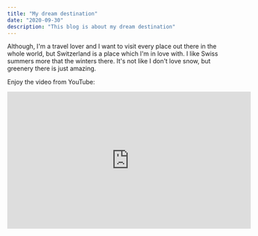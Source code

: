 ```yaml
---
title: "My dream destination"
date: "2020-09-30"
description: "This blog is about my dream destination"
---
```


Although, I'm a travel lover and I want to visit every place out there in the whole world, but Switzerland is a place which I'm in love with. I like Swiss summers more that the winters there. It's not like I don't love snow, but greenery there is just amazing.

Enjoy the video from YouTube:

<iframe width="560" height="315" src="https://www.youtube.com/embed/W4Ou96H-cPc" frameborder="0" allow="accelerometer; autoplay; encrypted-media; gyroscope; picture-in-picture" allowfullscreen></iframe>
